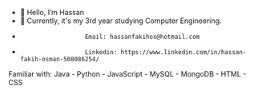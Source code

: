 - 👋 Hello, I’m Hassan
- 🌱 Currently, it's my 3rd year studying Computer Engineering.
-                       Email: hassanfakihos@hotmail.com
-                       Linkedin: https://www.linkedin.com/in/hassan-fakih-osman-508086254/
Familiar with: Java - Python - JavaScript - MySQL - MongoDB - HTML - CSS
